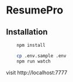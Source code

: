 # ResumePro

## Installation

```bash
    npm install
```
```bash
    cp .env.sample .env
    npm run watch
```

visit http://localhost:7777